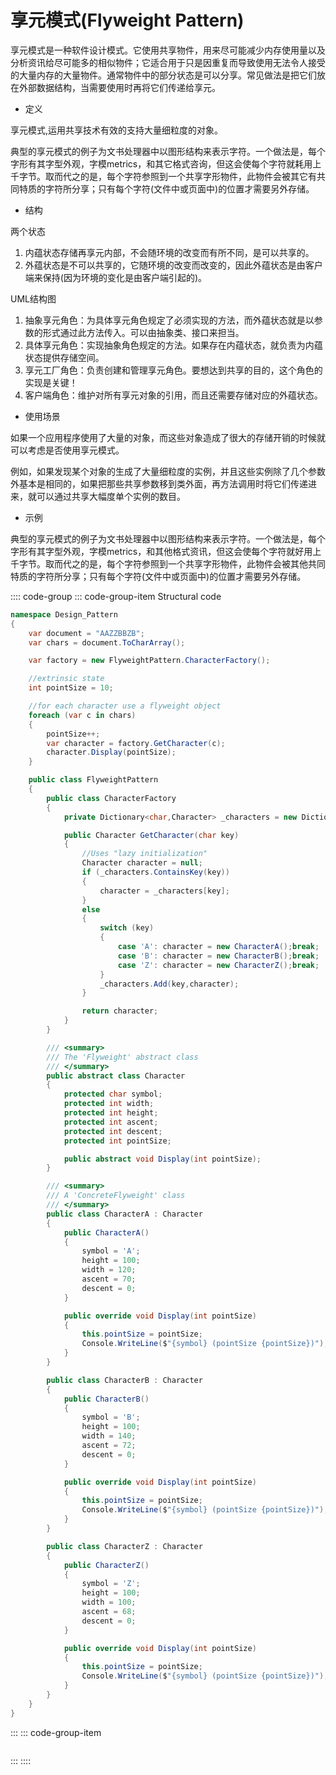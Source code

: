 # 享元模式(Flyweight Pattern)

享元模式是一种软件设计模式。它使用共享物件，用来尽可能减少内存使用量以及分析资讯给尽可能多的相似物件；它适合用于只是因重复而导致使用无法令人接受的大量内存的大量物件。通常物件中的部分状态是可以分享。常见做法是把它们放在外部数据结构，当需要使用时再将它们传递给享元。

- 定义

享元模式,运用共享技术有效的支持大量细粒度的对象。

典型的享元模式的例子为文书处理器中以图形结构来表示字符。一个做法是，每个字形有其字型外观，字模metrics，和其它格式咨询，但这会使每个字符就耗用上千字节。取而代之的是，每个字符参照到一个共享字形物件，此物件会被其它有共同特质的字符所分享；只有每个字符(文件中或页面中)的位置才需要另外存储。

- 结构

两个状态

  1. 内蕴状态存储再享元内部，不会随环境的改变而有所不同，是可以共享的。
  2. 外蕴状态是不可以共享的，它随环境的改变而改变的，因此外蕴状态是由客户端来保持(因为环境的变化是由客户端引起的)。

UML结构图

  1. 抽象享元角色：为具体享元角色规定了必须实现的方法，而外蕴状态就是以参数的形式通过此方法传入。可以由抽象类、接口来担当。
  2. 具体享元角色：实现抽象角色规定的方法。如果存在内蕴状态，就负责为内蕴状态提供存储空间。
  3. 享元工厂角色：负责创建和管理享元角色。要想达到共享的目的，这个角色的实现是关键！
  4. 客户端角色：维护对所有享元对象的引用，而且还需要存储对应的外蕴状态。

- 使用场景

如果一个应用程序使用了大量的对象，而这些对象造成了很大的存储开销的时候就可以考虑是否使用享元模式。

例如，如果发现某个对象的生成了大量细粒度的实例，并且这些实例除了几个参数外基本是相同的，如果把那些共享参数移到类外面，再方法调用时将它们传递进来，就可以通过共享大幅度单个实例的数目。

- 示例

典型的享元模式的例子为文书处理器中以图形结构来表示字符。一个做法是，每个字形有其字型外观，字模metrics，和其他格式资讯，但这会使每个字符就好用上千字节。取而代之的是，每个字符参照到一个共享字形物件，此物件会被其他共同特质的字符所分享；只有每个字符(文件中或页面中)的位置才需要另外存储。

:::: code-group
::: code-group-item Structural code

```cs
namespace Design_Pattern
{
    var document = "AAZZBBZB";
    var chars = document.ToCharArray();

    var factory = new FlyweightPattern.CharacterFactory();

    //extrinsic state
    int pointSize = 10;

    //for each character use a flyweight object
    foreach (var c in chars)
    {
        pointSize++;
        var character = factory.GetCharacter(c);
        character.Display(pointSize);
    }

    public class FlyweightPattern
    {
        public class CharacterFactory
        {
            private Dictionary<char,Character> _characters = new Dictionary<char,Character>();

            public Character GetCharacter(char key)
            {
                //Uses "lazy initialization"
                Character character = null;
                if (_characters.ContainsKey(key))
                {
                    character = _characters[key];
                }
                else
                {
                    switch (key)
                    {
                        case 'A': character = new CharacterA();break;
                        case 'B': character = new CharacterB();break;
                        case 'Z': character = new CharacterZ();break;
                    }
                    _characters.Add(key,character);
                }

                return character;
            }
        }

        /// <summary>
        /// The 'Flyweight' abstract class
        /// </summary>
        public abstract class Character
        {
            protected char symbol;
            protected int width;
            protected int height;
            protected int ascent;
            protected int descent;
            protected int pointSize;

            public abstract void Display(int pointSize);
        }

        /// <summary>
        /// A 'ConcreteFlyweight' class
        /// </summary>
        public class CharacterA : Character
        {
            public CharacterA()
            {
                symbol = 'A';
                height = 100;
                width = 120;
                ascent = 70;
                descent = 0;
            }

            public override void Display(int pointSize)
            {
                this.pointSize = pointSize;
                Console.WriteLine($"{symbol} (pointSize {pointSize})");
            }
        }

        public class CharacterB : Character
        {
            public CharacterB()
            {
                symbol = 'B';
                height = 100;
                width = 140;
                ascent = 72;
                descent = 0;
            }

            public override void Display(int pointSize)
            {
                this.pointSize = pointSize;
                Console.WriteLine($"{symbol} (pointSize {pointSize})");
            }
        }

        public class CharacterZ : Character
        {
            public CharacterZ()
            {
                symbol = 'Z';
                height = 100;
                width = 100;
                ascent = 68;
                descent = 0;
            }

            public override void Display(int pointSize)
            {
                this.pointSize = pointSize;
                Console.WriteLine($"{symbol} (pointSize {pointSize})");
            }
        }
    }
}
```

:::
::: code-group-item

```cs
```

:::
::::
